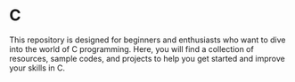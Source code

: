 # C
This repository is designed for beginners and enthusiasts who want to dive into the world of C programming. Here, you will find a collection of resources, sample codes, and projects to help you get started and improve your skills in C.
